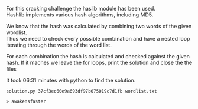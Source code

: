 For this cracking challenge the haslib module has been used.  
Hashlib implements various hash algorithms, including MD5.  

We know that the hash was calculated by combining two words of the given wordlist.  
Thus we need to check every possible combination and have a nested loop iterating through the words of the word list.

For each combination the hash is calculated and checked against the given hash.
If it maches we leave the for loops, print the solution and close the the files

It took 06:31 minutes with python to find the solution.


```
solution.py 37cf3ec60e9a693df97b075019c7d1fb wordlist.txt

> awakensfaster
```